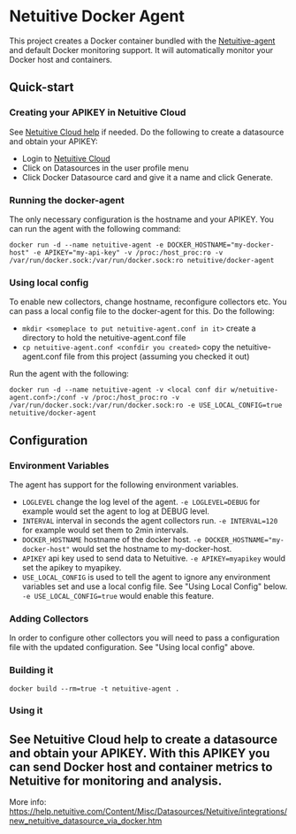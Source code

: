 # Netuitive Docker Agent
This project creates a Docker container bundled with the [Netuitive-agent](https://github.com/Netuitive/Diamond) and default Docker monitoring support.  It will automatically monitor your Docker host and containers.

## Quick-start

### Creating your APIKEY in Netuitive Cloud
See [Netuitive Cloud help](https://help.netuitive.com/Content/GettingStarted/Datasources/netuitive_integration_docker.htm?Highlight=docker) if needed.  Do the following to create a datasource and obtain your APIKEY: 
* Login to [Netuitive Cloud](https://app.netuitive.com) 
* Click on Datasources in the user profile menu
* Click Docker Datasource card and give it a name and click Generate. 

### Running the docker-agent
The only necessary configuration is the hostname and your APIKEY.  You can run the agent with the following command: 
```
docker run -d --name netuitive-agent -e DOCKER_HOSTNAME="my-docker-host" -e APIKEY="my-api-key" -v /proc:/host_proc:ro -v /var/run/docker.sock:/var/run/docker.sock:ro netuitive/docker-agent
```
### Using local config
To enable new collectors, change hostname, reconfigure collectors etc.  You can pass a local config file to the docker-agent for this.  Do the following: 
* `mkdir <someplace to put netuitive-agent.conf in it>` create a directory to hold the netuitive-agent.conf file
* `cp netuitive-agent.conf <confdir you created>` copy the netuitive-agent.conf file from this project (assuming you checked it out) 

Run the agent with the following: 
```
docker run -d --name netuitive-agent -v <local conf dir w/netuitive-agent.conf>:/conf -v /proc:/host_proc:ro -v /var/run/docker.sock:/var/run/docker.sock:ro -e USE_LOCAL_CONFIG=true netuitive/docker-agent
```

## Configuration

### Environment Variables

The agent has support for the following environment variables.

* `LOGLEVEL` change the log level of the agent.  `-e LOGLEVEL=DEBUG` for example would set the agent to log at DEBUG level.
* `INTERVAL` interval in seconds the agent collectors run.  `-e INTERVAL=120` for example would set them to 2min intervals.  
* `DOCKER_HOSTNAME` hostname of the docker host.  `-e DOCKER_HOSTNAME="my-docker-host"` would set the hostname to my-docker-host.
* `APIKEY` api key used to send data to Netuitive. `-e APIKEY=myapikey` would set the apikey to myapikey.
* `USE_LOCAL_CONFIG` is used to tell the agent to ignore any environment variables set and use a local config file.  See "Using Local Config" below. `-e USE_LOCAL_CONFIG=true` would enable this feature.  

### Adding Collectors
In order to configure other collectors you will need to pass a configuration file with the updated configuration.  See "Using local config" above. 


### Building it

`docker build --rm=true -t netuitive-agent .`

### Using it
See Netuitive Cloud help to create a datasource and obtain your APIKEY.  With this APIKEY you can send Docker host and container metrics to Netuitive for monitoring and analysis.  
-----
More info: https://help.netuitive.com/Content/Misc/Datasources/Netuitive/integrations/new_netuitive_datasource_via_docker.htm 
